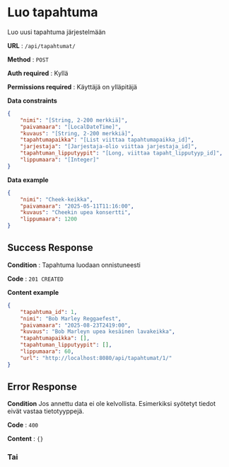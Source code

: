 # Luo tapahtuma

Luo uusi tapahtuma järjestelmään

**URL** : `/api/tapahtumat/`

**Method** : `POST`

**Auth required** : Kyllä 

**Permissions required** : Käyttäjä on ylläpitäjä

**Data constraints**

```json
{
    "nimi": "[String, 2-200 merkkiä]",
    "paivamaara": "[LocalDateTime]",
    "kuvaus": "[String, 2-200 merkkiä]",
    "tapahtumapaikka": "[List viittaa tapahtumapaikka_id]",
    "jarjestaja": "[Jarjestaja-olio viittaa jarjestaja_id]",
    "tapahtuman_lipputyypit": "[Long, viittaa tapaht_lipputyyp_id]",
    "lippumaara": "[Integer]"
}
```
**Data example**

```json
{
    "nimi": "Cheek-keikka",
    "paivamaara": "2025-05-11T11:16:00",
    "kuvaus": "Cheekin upea konsertti",
    "lippumaara": 1200
}
```

## Success Response

**Condition** : Tapahtuma luodaan onnistuneesti

**Code** : `201 CREATED`

**Content example** 

```json
{
    "tapahtuma_id": 1,
    "nimi": "Bob Marley Reggaefest",
    "paivamaara": "2025-08-23T2419:00",
    "kuvaus": "Bob Marleyn upea kesäinen lavakeikka",
    "tapahtumapaikka": [],
    "tapahtuman_lipputyypit": [],
    "lippumaara": 60,
    "url": "http://localhost:8080/api/tapahtumat/1/"
}
```

## Error Response

**Condition** Jos annettu data ei ole kelvollista. Esimerkiksi syötetyt tiedot eivät vastaa tietotyyppejä.

**Code** : `400`

**Content** : `{}`

### Tai



